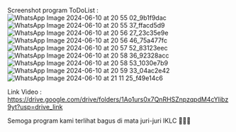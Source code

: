 Screenshot program ToDoList : 
![WhatsApp Image 2024-06-10 at 20 55 02_9b1f9dac](https://github.com/qwopiy/Proyek_Akhir_LabAP6/assets/156973045/88ab8dfd-2dd5-4d04-bb15-ab829340e2e2)
![WhatsApp Image 2024-06-10 at 20 55 37_ffacd5d9](https://github.com/qwopiy/Proyek_Akhir_LabAP6/assets/156973045/91b3dd67-6bba-4393-a03b-ea0f6cb5ce88)
![WhatsApp Image 2024-06-10 at 20 56 27_23c35e9e](https://github.com/qwopiy/Proyek_Akhir_LabAP6/assets/156973045/99ad206c-d88e-492a-a8b3-feff6201a628)
![WhatsApp Image 2024-06-10 at 20 56 46_75a477fc](https://github.com/qwopiy/Proyek_Akhir_LabAP6/assets/156973045/2026c612-ac39-4ef2-bee9-8de8ef52a5b6)
![WhatsApp Image 2024-06-10 at 20 57 52_83123eec](https://github.com/qwopiy/Proyek_Akhir_LabAP6/assets/156973045/e8382483-4977-4f14-9791-ef56856a4e83)
![WhatsApp Image 2024-06-10 at 20 58 36_92328acc](https://github.com/qwopiy/Proyek_Akhir_LabAP6/assets/156973045/72451f20-01d8-4808-82e2-38871ed13da8)
![WhatsApp Image 2024-06-10 at 20 58 53_1030e7b9](https://github.com/qwopiy/Proyek_Akhir_LabAP6/assets/156973045/715cbdce-61cc-455c-9405-fd90024f69fa)
![WhatsApp Image 2024-06-10 at 20 59 33_04ac2e42](https://github.com/qwopiy/Proyek_Akhir_LabAP6/assets/156973045/3be1be9a-dce4-44fd-8c60-9317a5d738d3)
![WhatsApp Image 2024-06-10 at 21 11 25_f49e14c6](https://github.com/qwopiy/Proyek_Akhir_LabAP6/assets/156973045/0f7734af-e594-4e97-b098-c7870ca9ec70)

Link Video : https://drive.google.com/drive/folders/1Ao1urs0x7QnRHSZnpzqpdM4cYIibz9yt?usp=drive_link 

Semoga program kami terlihat bagus di mata juri-juri IKLC 🙏🙏🙏
